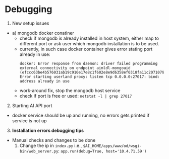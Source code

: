 # Debugging

1. New setup issues
  * a) mongodb docker conatiner
    - check if mongodb is already installed in host system, either map to different port or ask user which mongodb installation is to be used.
    - currently, in such case docker container gives error stating port already in use:
      ```
      docker: Error response from daemon: driver failed programming external connectivity on endpoint aimldl-mongouid (efccc63be4b576031ab19c910e17e8c1f602e8e9d6358ef0318fa11c20710790): Error starting userland proxy: listen tcp 0.0.0.0:27017: bind: address already in use
      ```
    - work-around fix, stop the mongodb host service
    - check if port is free or used: `netstat -l | grep 27017`
2. Starting AI API port
  - docker service should be up and running, no errors gets printed if service is not up
3. **Installation errors debugging tips**
  * Manual checks and changes to be done
    1. Change the ip in `index.py` i.e., `$AI_HOME/apps/www/od/wsgi-bin/web_server.py`: `app.run(debug=True, host='10.4.71.59')`